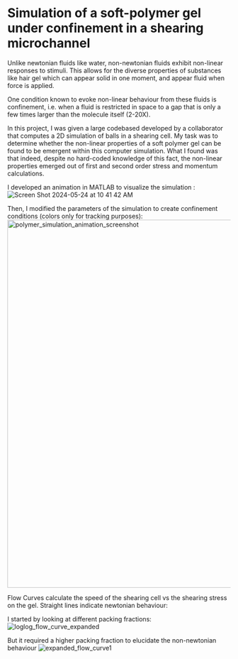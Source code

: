 # Simulation of a soft-polymer gel under confinement in a shearing microchannel

Unlike newtonian fluids like water, non-newtonian fluids exhibit non-linear responses to stimuli. This allows for the diverse properties of substances like hair gel which can appear solid in one moment, and appear fluid when force is applied. 

One condition known to evoke non-linear behaviour from these fluids is confinement, i.e. when a fluid is restricted in space to a gap that is only a few times larger than the molecule itself (2-20X). 

In this project, I was given a large codebased developed by a collaborator that computes a 2D simulation of balls in a shearing cell. My task was to determine whether the non-linear properties of a soft polymer gel can be found to be emergent within this computer simulation. What I found was that indeed, despite no hard-coded knowledge of this fact, the non-linear properties emerged out of first and second order stress and momentum calculations. 

I developed an animation in MATLAB to visualize the simulation :
![Screen Shot 2024-05-24 at 10 41 42 AM](https://github.com/RickSugden/Microchannel_Simulation/assets/41484082/c0227857-75a9-45db-af81-eedf2df5e663)

Then, I modified the parameters of the simulation to create confinement conditions (colors only for tracking purposes):
<img width="829" alt="polymer_simulation_animation_screenshot" src="https://github.com/RickSugden/Microchannel_Simulation/assets/41484082/d39b3546-379f-451c-bf78-cc4f25681c53">

Flow Curves calculate the speed of the shearing cell vs the shearing stress on the gel. Straight lines indicate newtonian behaviour:

I started by looking at different packing fractions:
![loglog_flow_curve_expanded](https://github.com/RickSugden/Microchannel_Simulation/assets/41484082/b9f63cd2-e058-426f-9c60-fd473dbcbf7f)

But it required a higher packing fraction to elucidate the non-newtonian behaviour
![expanded_flow_curve1](https://github.com/RickSugden/Microchannel_Simulation/assets/41484082/6fce7838-9ac2-4e0d-b42c-c5ab447ef9ea)

